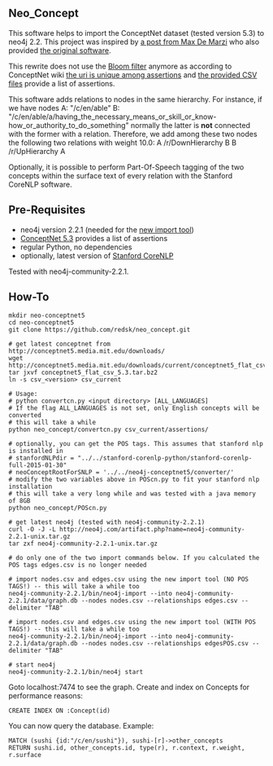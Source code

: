 Neo_Concept
-----------

This software helps to import the ConceptNet dataset (tested version 5.3) to neo4j 2.2. 
This project was inspired by [a post from Max De Marzi](http://maxdemarzi.com/2013/05/13/knowledge-bases-in-neo4j/) who also provided [the original software](https://github.com/maxdemarzi/neo_concept).

This rewrite does not use the [Bloom filter](http://en.wikipedia.org/wiki/Bloom_filter) anymore as according to ConceptNet wiki [the uri is unique among assertions](https://github.com/commonsense/conceptnet5/wiki/Edges) and [the provided CSV files](http://conceptnet5.media.mit.edu/downloads/current/) provide a list of assertions. 

This software adds relations to nodes in the same hierarchy. For instance, if we have nodes
A: "/c/en/able"
B: "/c/en/able/a/having_the_necessary_means_or_skill_or_know-how_or_authority_to_do_something"
normally the latter is **not** connected with the former with a relation. Therefore, we add among these two nodes the following two relations with weight 10.0:
A /r/DownHierarchy B
B /r/UpHierarchy A

Optionally, it is possible to perform Part-Of-Speech tagging of the two concepts within the surface text of every relation with the Stanford CoreNLP software. 

Pre-Requisites
--------------

- neo4j version 2.2.1 (needed for the [new import tool](http://neo4j.com/docs/2.2.1/import-tool.html))
- [ConceptNet 5.3](http://conceptnet5.media.mit.edu/downloads/current/) provides a list of assertions
- regular Python, no dependencies
- optionally, latest version of [Stanford CoreNLP](http://nlp.stanford.edu/software/corenlp.shtml)

Tested with neo4j-community-2.2.1.

How-To 
-------------------

    mkdir neo-conceptnet5
    cd neo-conceptnet5
    git clone https://github.com/redsk/neo_concept.git

    # get latest conceptnet from http://conceptnet5.media.mit.edu/downloads/
    wget http://conceptnet5.media.mit.edu/downloads/current/conceptnet5_flat_csv_5.3.tar.bz2
    tar jxvf conceptnet5_flat_csv_5.3.tar.bz2
    ln -s csv_<version> csv_current

    # Usage:
    # python convertcn.py <input directory> [ALL_LANGUAGES]
    # If the flag ALL_LANGUAGES is not set, only English concepts will be converted
    # this will take a while
    python neo_concept/convertcn.py csv_current/assertions/

    # optionally, you can get the POS tags. This assumes that stanford nlp is installed in
    # stanfordNLPdir = "../../stanford-corenlp-python/stanford-corenlp-full-2015-01-30"
    # neoConceptRootForSNLP = '../../neo4j-conceptnet5/converter/'
    # modify the two variables above in POScn.py to fit your stanford nlp installation
    # this will take a very long while and was tested with a java memory of 8GB
    python neo_concept/POScn.py 

    # get latest neo4j (tested with neo4j-community-2.2.1)
    curl -O -J -L http://neo4j.com/artifact.php?name=neo4j-community-2.2.1-unix.tar.gz
    tar zxf neo4j-community-2.2.1-unix.tar.gz

    # do only one of the two import commands below. If you calculated the POS tags edges.csv is no longer needed

    # import nodes.csv and edges.csv using the new import tool (NO POS TAGS!) -- this will take a while too
    neo4j-community-2.2.1/bin/neo4j-import --into neo4j-community-2.2.1/data/graph.db --nodes nodes.csv --relationships edges.csv --delimiter "TAB"

    # import nodes.csv and edges.csv using the new import tool (WITH POS TAGS!) -- this will take a while too
    neo4j-community-2.2.1/bin/neo4j-import --into neo4j-community-2.2.1/data/graph.db --nodes nodes.csv --relationships edgesPOS.csv --delimiter "TAB"

    # start neo4j
    neo4j-community-2.2.1/bin/neo4j start


Goto localhost:7474 to see the graph. Create and index on Concepts for performance reasons:

    CREATE INDEX ON :Concept(id)

You can now query the database. Example:

    MATCH (sushi {id:"/c/en/sushi"}), sushi-[r]->other_concepts
    RETURN sushi.id, other_concepts.id, type(r), r.context, r.weight, r.surface
